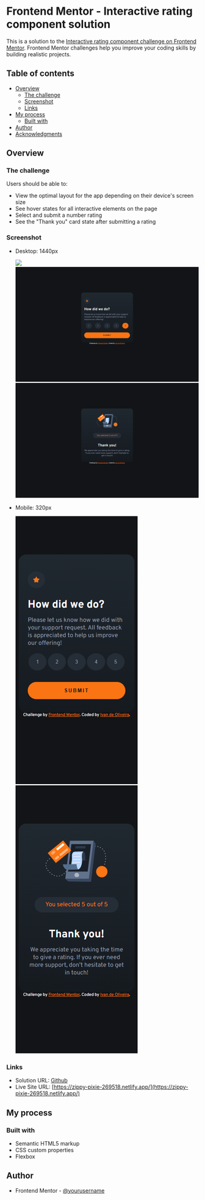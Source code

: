 # Frontend Mentor - Interactive rating component solution

This is a solution to the [Interactive rating component challenge on Frontend Mentor](https://www.frontendmentor.io/challenges/interactive-rating-component-koxpeBUmI). Frontend Mentor challenges help you improve your coding skills by building realistic projects.

## Table of contents

- [Overview](#overview)
  - [The challenge](#the-challenge)
  - [Screenshot](#screenshot)
  - [Links](#links)
- [My process](#my-process)
  - [Built with](#built-with)
- [Author](#author)
- [Acknowledgments](#acknowledgments)

## Overview

### The challenge

Users should be able to:

- View the optimal layout for the app depending on their device's screen size
- See hover states for all interactive elements on the page
- Select and submit a number rating
- See the "Thank you" card state after submitting a rating

### Screenshot

- Desktop: 1440px

  ![](</screenshot/127.0.0.1*5500*(desktop%201440).png>)
  ![](</screenshot/127.0.0.1_5500_(desktop%201440)%20(1).png>)
  ![](</screenshot/127.0.0.1_5500_(desktop%201440)%20(2).png>)

- Mobile: 320px

  ![](</screenshot/127.0.0.1_5500_(mobile%20320)%20(1).png>)
  ![](</screenshot/127.0.0.1_5500_(mobile%20320).png>)

### Links

- Solution URL: [Github](https://github.com/ivandoliveira/Interactive-rating-component)
- Live Site URL: [https://zippy-pixie-269518.netlify.app/](https://zippy-pixie-269518.netlify.app/)

## My process

### Built with

- Semantic HTML5 markup
- CSS custom properties
- Flexbox

## Author

- Frontend Mentor - [@yourusername](https://www.frontendmentor.io/profile/yourusername)


